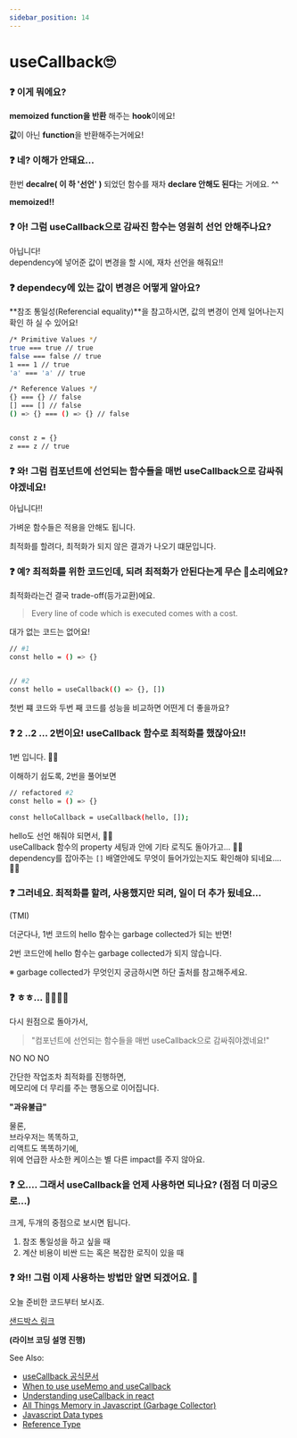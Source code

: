 ```yaml
---
sidebar_position: 14
---
```

# useCallback🙄

### ❓ 이게 뭐에요?
**memoized function을 반환** 해주는 **hook**이에요!  

**값**이 아닌 **function**을 반환해주는거에요!  

### ❓ 네? 이해가 안돼요...
한번 **decalre( 이 하 '선언' )** 되었던 함수를 재차 **declare 안해도 된다**는 거에요. ^^  

**memoized!!**

### ❓ 아! 그럼 useCallback으로 감싸진 함수는 영원히 선언 안해주나요?
아닙니다!  
dependency에 넣어준 값이 변경을 할 시에, 재차 선언을 해줘요!!  

### ❓ dependecy에 있는 값이 변경은 어떻게 알아요?
**참조 통일성(Referencial equality)**을 참고하시면, 값의 변경이 언제 일어나는지 확인 하 실 수 있어요!  

```bash
/* Primitive Values */
true === true // true
false === false // true
1 === 1 // true
'a' === 'a' // true

/* Reference Values */
{} === {} // false
[] === [] // false
() => {} === () => {} // false


const z = {}
z === z // true
```

### ❓ 와! 그럼 컴포넌트에 선언되는 함수들을 매번 useCallback으로 감싸줘야겠네요!  
아닙니다!!  

가벼운 함수들은 적용을 안해도 됩니다.  

최적화를 할려다, 최적화가 되지 않은 결과가 나오기 떄문입니다.  

### ❓ 예? 최적화를 위한 코드인데, 되려 최적화가 안된다는게 무슨 🐶소리에요?
최적화라는건 결국 trade-off(등가교환)에요.  

> Every line of code which is executed comes with a cost.

대가 없는 코드는 없어요!  

```bash
// #1
const hello = () => {}


// #2
const hello = useCallback(() => {}, [])

```

첫번 쨰 코드와 두번 째 코드를 성능을 비교하면 어떤게 더 좋을까요?  

### ❓ 2 ..2 ... 2번이요! useCallback 함수로 최적화를 했잖아요!!

1번 입니다. 🤦‍♂️  

이해하기 쉽도록, 2번을 풀어보면  
```bash
// refactored #2
const hello = () => {}

const helloCallback = useCallback(hello, []);
```

hello도 선언 해줘야 되면서, 🤦‍♂️  
useCallback 함수의 property 세팅과 안에 기타 로직도 돌아가고... 🤦‍♂️  
dependency를 잡아주는 `[]` 배열안에도 무엇이 들어가있는지도 확인해야 되네요....🤦‍♂️  

### ❓ 그러네요. 최적화를 할려, 사용했지만 되려, 일이 더 추가 됬네요... 

(TMI)  

더군다나, 1번 코드의 hello 함수는 garbage collected가 되는 반면!  

2번 코드안에 hello 함수는 garbage collected가 되지 않습니다.  

※ garbage collected가 무엇인지 궁금하시면 하단 출처를 참고해주세요.  

### ❓ ㅎㅎ... 🤪🤪🤪🤪

다시 원점으로 돌아가서,  
> "컴포넌트에 선언되는 함수들을 매번 useCallback으로 감싸줘야겠네요!"  

NO NO NO  


간단한 작업조차 최적화를 진행하면,  
메모리에 더 무리를 주는 행동으로 이어집니다.  

**"과유불급"**  

물론,  
브라우저는 똑똑하고,  
리액트도 똑똑하기에,  
위에 언급한 사소한 케이스는 별 다른 impact를 주지 않아요.  

### ❓ 오.... 그래서 useCallback을 언제 사용하면 되나요? (점점 더 미궁으로...)

크게, 두개의 중점으로 보시면 됩니다.  

1. 참조 통일성을 하고 싶을 때  
2. 계산 비용이 비싼 드는 혹은 복잡한 로직이 있을 때  

### ❓ 와!! 그럼 이제 사용하는 방법만 알면 되겠어요. 🤗  

오늘 준비한 코드부터 보시죠.  

[샌드박스 링크](https://codesandbox.io/s/usecallback-zuuwh?file=/src/App.js)

**(라이브 코딩 설명 진행)**


See Also:
- [useCallback 공식문서](https://reactjs.org/docs/hooks-reference.html#usecallback) 
- [When to use useMemo and useCallback](https://kentcdodds.com/blog/usememo-and-usecallback)
- [Understanding useCallback in react](https://dev.to/ilizette/understanding-usecallback-in-react-5d34)
- [All Things Memory in Javascript (Garbage Collector)](https://youtu.be/AeUCN2lPqL8)
- [Javascript Data types](https://developer.mozilla.org/en-US/docs/Web/JavaScript/Data_structures#objects)
- [Reference Type](https://javascript.info/reference-type)